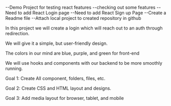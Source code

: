 --Demo Project for testing react features 
--checking out some features
--Need to add React Login page 
--Need to add React Sign up Page 
--Create a Readme file 
--Attach local project to created repository in github 

In this project we will create a login which will reach out to an auth through redirection.

We will give it a simple, but user-friendly design.

The colors in our mind are blue, purple, and green for front-end

We will use hooks and components with our backend to be more smoothly running.

Goal 1: Create All component, folders, files, etc. 

Goal 2: Create CSS and HTML layout and designs. 

Goal 3: Add media layout for browser, tablet, and mobile
